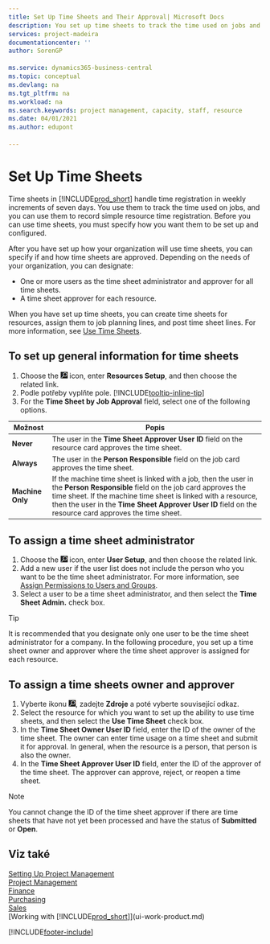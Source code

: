 ```yaml
---
title: Set Up Time Sheets and Their Approval| Microsoft Docs
description: You set up time sheets to track the time used on jobs and using resources, helping you with project management, staffing, and capacity
services: project-madeira
documentationcenter: ''
author: SorenGP

ms.service: dynamics365-business-central
ms.topic: conceptual
ms.devlang: na
ms.tgt_pltfrm: na
ms.workload: na
ms.search.keywords: project management, capacity, staff, resource
ms.date: 04/01/2021
ms.author: edupont

---
```

# Set Up Time Sheets
Time sheets in [!INCLUDE[prod_short](includes/prod_short.md)] handle time registration in weekly increments of seven days. You use them to track the time used on jobs, and you can use them to record simple resource time registration. Before you can use time sheets, you must specify how you want them to be set up and configured.

After you have set up how your organization will use time sheets, you can specify if and how time sheets are approved. Depending on the needs of your organization, you can designate:

* One or more users as the time sheet administrator and approver for all time sheets.
* A time sheet approver for each resource.

When you have set up time sheets, you can create time sheets for resources, assign them to job planning lines, and post time sheet lines. For more information, see [Use Time Sheets](projects-how-use-time-sheets.md).

## To set up general information for time sheets
1. Choose the ![Lightbulb that opens the Tell Me feature](media/ui-search/search_small.png "Tell me what you want to do") icon, enter **Resources Setup**, and then choose the related link.
2. Podle potřeby vyplňte pole. [!INCLUDE[tooltip-inline-tip](includes/tooltip-inline-tip_md.md)]
3. For the **Time Sheet by Job Approval** field, select one of the following options.

| Možnost | Popis |
| --- | --- |
| **Never** | The user in the **Time Sheet Approver User ID** field on the resource card approves the time sheet. |
| **Always** | The user in the **Person Responsible** field on the job card approves the time sheet. |
| **Machine Only** | If the machine time sheet is linked with a job, then the user in the **Person Responsible** field on the job card approves the time sheet. If the machine time sheet is linked with a resource, then the user in the **Time Sheet Approver User ID** field on the resource card approves the time sheet. |

## To assign a time sheet administrator
1. Choose the ![Lightbulb that opens the Tell Me feature](media/ui-search/search_small.png "Tell me what you want to do") icon, enter **User Setup**, and then choose the related link.
2. Add a new user if the user list does not include the person who you want to be the time sheet administrator. For more information, see [Assign Permissions to Users and Groups](ui-define-granular-permissions.md).
3. Select a user to be a time sheet administrator, and then select the **Time Sheet Admin.** check box.

> [!TIP]  
> It is recommended that you designate only one user to be the time sheet administrator for a company. In the following procedure, you set up a time sheet owner and approver where the time sheet approver is assigned for each resource.

## To assign a time sheets owner and approver
1. Vyberte ikonu ![Žárovky, která otevře funkci Řeknete mi](media/ui-search/search_small.png "Řekněte mi, co chcete dělat"), zadejte **Zdroje** a poté vyberte související odkaz.
2. Select the resource for which you want to set up the ability to use time sheets, and then select the **Use Time Sheet** check box.
3. In the **Time Sheet Owner User ID** field, enter the ID of the owner of the time sheet. The owner can enter time usage on a time sheet and submit it for approval. In general, when the resource is a person, that person is also the owner.
4. In the **Time Sheet Approver User ID** field, enter the ID of the approver of the time sheet. The approver can approve, reject, or reopen a time sheet.

> [!NOTE]  
> You cannot change the ID of the time sheet approver if there are time sheets that have not yet been processed and have the status of **Submitted** or **Open**.

## Viz také
[Setting Up Project Management](projects-setup-projects.md)  
[Project Management](projects-manage-projects.md)  
[Finance](finance.md)  
[Purchasing](purchasing-manage-purchasing.md)         
[Sales](sales-manage-sales.md)      
[Working with [!INCLUDE[prod_short](includes/prod_short.md)]](ui-work-product.md)


[!INCLUDE[footer-include](includes/footer-banner.md)]